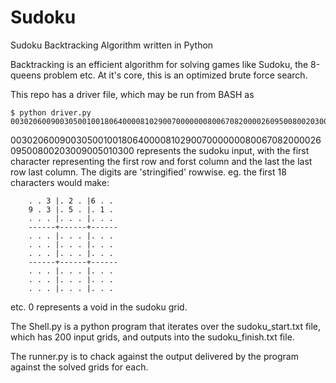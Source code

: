 # Sudoku
Sudoku Backtracking Algorithm written in Python

Backtracking is an efficient algorithm for solving games like Sudoku, the 8-queens problem etc. At it's core, this is an optimized brute force search.

This repo has a driver file, which may be run from BASH as

``````
$ python driver.py 003020600900305001001806400008102900700000008006708200002609500800203009005010300

````````````````````````````````````````
003020600900305001001806400008102900700000008006708200002609500800203009005010300 represents the sudoku input, with the first character representing the first row and forst column and the last the last row last column. The digits are 'stringified' rowwise. eg. the first 18 characters would make:

        . . 3 |. 2 . |6 . . 
        9 . 3 |. 5 . |. 1 . 
        . . . |. . . |. . . 
        ------+------+------
        . . . |. . . |. . . 
        . . . |. . . |. . . 
        . . . |. . . |. . . 
        ------+------+------
        . . . |. . . |. . . 
        . . . |. . . |. . . 
        . . . |. . . |. . .

etc.
0 represents a void in the sudoku grid.

The Shell.py is a python program that iterates over the sudoku_start.txt file, which has 200 input grids, and outputs into the sudoku_finish.txt file.

The runner.py is to chack against the output delivered by the program against the solved grids for each.
